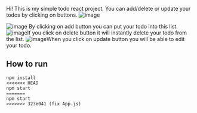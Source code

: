 Hi! This is my simple todo react project. You can add/delete or update your todos by clicking on buttons.
![image](https://user-images.githubusercontent.com/40764924/206908281-ea1a1020-3449-49e0-8728-619ffcbfcc91.png)

![image](https://user-images.githubusercontent.com/40764924/206909230-5e35b7f8-a273-40dc-a916-146235c280e1.png)
By clicking on add button you can put your todo into this list.
![image](https://user-images.githubusercontent.com/40764924/206909282-30370798-3a70-446a-9a2a-e76969ff5861.png)If you click on delete button it will instantly delete your todo from the list.
![image](https://user-images.githubusercontent.com/40764924/206909598-7d4adb69-f577-48b2-adae-76b0c770d5b8.png)When you click on update button you will be able to edit your todo.

## How to run
```
npm install
<<<<<<< HEAD
npm start
=======
npm start
>>>>>>> 323e041 (fix App.js)
 